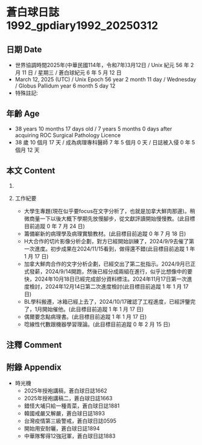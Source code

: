 [_metadata_:encoding]: - "utf-8"
[_metadata_:language]: - "zh-Hant-TW"
[_metadata_:fileformat]: - "markdown"
[_metadata_:MIME_type]: - "text/plain"
[_metadata_:markdown_version]: - "commonmark version 0.30"
[_metadata_:markdown_spec]: - "https://spec.commonmark.org/0.30/"

# 蒼白球日誌1992_gpdiary1992_20250312 #

## 日期 Date ##

* 世界協調時間2025年(中華民國114年，令和7年)3月12日 / Unix 紀元 56 年 2 月 11 日 / 星期三 / 蒼白球紀元 6 年 5 月 12 日
* March 12, 2025 (UTC) / Unix Epoch 56 year 2 month 11 day / Wednesday / Globus Pallidum year 6 month 5 day 12
* 特殊註記:

## 年齡 Age ##

* 38 years 10 months 17 days old / 7 years 5 months 0 days after acquiring ROC Surgical Pathology Licence
* 38 歲 10 個月 17 天 / 成為病理專科醫師 7 年 5 個月 0 天 / 日誌被入侵 0 年 5 個月 12 天

## 本文 Content ##

1. 

2. 工作紀要

    - 大學生專題(現在似乎要focus在文字分析了，也就是加拿大鮮肉那邊)。稍微商量一下以後大概下學期先放慢腳步，從文獻評讀開始慢慢教。(此目標目前追蹤 0 年 7 月 24 日)
    - 籌備嶄新的病理學及病理實驗教材。(此目標目前追蹤 0 年 7 月 18 日)
    - H大合作的切片影像分析企劃，對方已經開始訓練了，2024/9/9去催了第一次進度。初步成果在2024/11/15看到，做得還不錯(此目標目前追蹤 1 年 1 月 17 日)
    - 加拿大鮮肉合作的文字分析企劃，已經交出了第二批指示。2024/9月已正式發薪，2024/9/14開跑，然後已經分成兩組在進行，似乎比想像中的要快，2024年10月18日已經完成部分資料標注。2024年11月17日第一次進度檢討，2024年12月14日第二次進度檢討(此目標目前追蹤 1 年 1 月 17 日)
    - BL學科搬遷，冰箱已經上去了，2024/10/17確認了工程進度，已經評鑒完了，1月開始催他。(此目標目前追蹤 1 年 1 月 17 日)
    - 偶爾要念點病理書。(此目標目前追蹤 1 年 1 月 17 日)
    - 唸線性代數跟機器學習理論。(此目標目前追蹤 0 年 2 月 15 日)

## 注釋 Comment ##


## 附錄 Appendix ##

* 時光機
    - 2025年授袍講稿，蒼白球日誌1662
    - 2025年授袍講稿二，蒼白球日誌1663
    - 錯怪大埔只給一種青菜，蒼白球日誌1881
    - 韓國戒嚴又解嚴，蒼白球日誌1893
    - 台灣疫情第三級警戒，蒼白球日誌0595
    - 開始用安耐曬，蒼白球日誌1894
    - 中華隊奪得12強冠軍，蒼白球日誌1883
